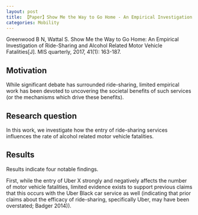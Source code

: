 ```yaml
---
layout: post
title: 【Paper】Show Me the Way to Go Home - An Empirical Investigation of Ride-Sharing and Alcohol Related Motor Vehicle Fatalities
categories: Mobility
---
```


Greenwood B N, Wattal S. Show Me the Way to Go Home: An Empirical Investigation of Ride-Sharing and Alcohol Related Motor Vehicle Fatalities[J]. MIS quarterly, 2017, 41(1): 163-187.

## Motivation

While significant debate has surrounded ride-sharing, limited empirical work has been devoted to uncovering the societal benefits of such services (or the mechanisms which drive these benefits).

## Research question

In this work, we investigate how the entry of ride-sharing services influences the rate of alcohol related motor vehicle fatalities. 

## Results

Results indicate four notable findings.

First, while the entry of Uber X strongly and negatively affects the number of motor vehicle fatalities, limited evidence exists to support previous claims that this occurs with the Uber Black car service as well (indicating that prior claims about the efficacy of ride-sharing, specifically Uber, may have been overstated; Badger 2014)).